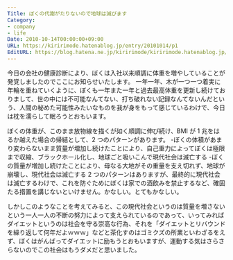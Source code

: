 ```yaml
---
Title: ぼくの代謝がたりないので地球は滅びます
Category:
- company
- life
Date: 2010-10-14T00:00:00+09:00
URL: https://kiririmode.hatenablog.jp/entry/20101014/p1
EditURL: https://blog.hatena.ne.jp/kiririmode/kiririmode.hatenablog.jp/atom/entry/8454420450078211506
---
```



今日の会社の健康診断により、ぼくは入社以来順調に体重を増やしていることが発覚しましたのでここにお知らせいたします。
一年一年、木が一つ一つ着実に年輪を重ねていくように、ぼくも一年また一年と過去最高体重を更新し続けておりまして、世の中には不可能なんてない、打ち破れない記録なんてないんだという、人間の秘めた可能性みたいなものを我が身をもって感じているわけで、今日は枕を濡らして眠ろうとおもいます。

ぼくの体重が、このまま放物線を描くが如く順調に伸び続け、BMI が 1 兆をはるか越えた場合の帰結として、2 つのパターンがあります。
-ぼくの体積があまり変わらないまま質量が増加し続けたことにより、自己重力によってぼくは極限まで収縮、ブラックホール化し、地球ごと吸いこんで現代社会は滅亡する
-ぼくの質量が増加し続けたことにより、母なる大地がその重量を支え切れず、地球が崩壊し、現代社会は滅亡する
2 つのパターンはありますが、最終的に現代社会は滅亡するわけで、これを防ぐためにぼくは家での酒飲みを禁止するなど、確固たる措置を講じないといけません。かなしい。とてもかなしい。

しかしこのようなことを考えてみると、この現代社会というのは質量を増さないという一人一人の不断の努力によって支えられているのであって、いってみればダイエットというのは社会を守る崇高な行為、それを「ダイエットとリバウンドを繰り返して何年だよｗｗｗ」などと茶化すのはゴミクズの所業といわざるをえず、ぼくはがんばってダイエットに励もうとおもいますが、運動する気はさらさらないのでこの社会はもうダメだと思いました。
